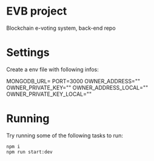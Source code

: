 # EVB project

Blockchain e-voting system, back-end repo

# Settings

Create a env file with following infos:

MONGODB_URL=
PORT=3000
OWNER_ADDRESS=""
OWNER_PRIVATE_KEY=""
OWNER_ADDRESS_LOCAL=""
OWNER_PRIVATE_KEY_LOCAL=""

# Running

Try running some of the following tasks to run:

```localhost environment
npm i
npm run start:dev
```
